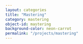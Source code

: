 ```yaml
---
layout: categories
title: "Mastering"
category: mastering
object-id: mastering
background-color: neon-carrot
permalink: "/projects/mastering"
---
```

